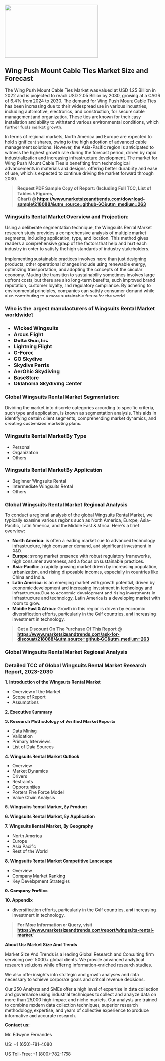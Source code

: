 <p><img class="alignnone size-medium wp-image-20088" src="https://ffe5etoiles.com/wp-content/uploads/2024/12/MST1-300x171.png" alt="" width="300" height="171" /></p><h2>Wing Push Mount Cable Ties Market Size and Forecast</h2><p>The Wing Push Mount Cable Ties Market was valued at USD 1.25 Billion in 2022 and is projected to reach USD 2.05 Billion by 2030, growing at a CAGR of 6.4% from 2024 to 2030. The demand for Wing Push Mount Cable Ties has been increasing due to their widespread use in various industries, including automotive, electronics, and construction, for secure cable management and organization. These ties are known for their easy installation and ability to withstand various environmental conditions, which further fuels market growth.</p><p>In terms of regional markets, North America and Europe are expected to hold significant shares, owing to the high adoption of advanced cable management solutions. However, the Asia-Pacific region is anticipated to witness the highest growth rate during the forecast period, driven by rapid industrialization and increasing infrastructure development. The market for Wing Push Mount Cable Ties is benefiting from technological advancements in materials and designs, offering better durability and ease of use, which is expected to continue driving the market forward through 2030.</p></p><blockquote id="" class=""><strong>Request PDF Sample Copy of Report: (Including Full TOC, List of Tables &amp; Figures, Chart)&nbsp;@&nbsp;<strong><a href="https://www.marketsizeandtrends.com/download-sample/218088/&utm_source=github-GC&utm_medium=263" target="_blank">https://www.marketsizeandtrends.com/download-sample/218088/&utm_source=github-GC&utm_medium=263</a></strong></strong></blockquote><h3 id="" class="">Wingsuits Rental Market&nbsp;Overview and Projection:</h3><p id="" class="">Using a deliberate segmentation technique, the Wingsuits Rental Market research study provides a comprehensive analysis of multiple market segments, including application, type, and location. This method gives readers a comprehensive grasp of the factors that help and hurt each industry in order to satisfy the high standards of industry stakeholders. <br /> <br />Implementing sustainable practices involves more than just designing products; other operational changes include using renewable energy, optimizing transportation, and adopting the concepts of the circular economy. Making the transition to sustainability sometimes involves large upfront costs, but there are also long-term benefits, such improved brand reputation, customer loyalty, and regulatory compliance. By adhering to environmental principles, companies can satisfy consumer demand while also contributing to a more sustainable future for the world.</p><h3 id="" class="">Who is the largest manufacturers of&nbsp;Wingsuits Rental Market worldwide?</h3><h3 class=""><p><ul><li>Wicked Wingsuits </li><li> Arcus Flight </li><li> Delta Gear,Inc </li><li> Lightning Flight </li><li> G-Force </li><li> GO Skydive </li><li> Skydive Perris </li><li> AerOhio Skydiving </li><li> BaseStore </li><li> Oklahoma Skydiving Center</li></ul></p></h3><h3 id="" class="">Global&nbsp;Wingsuits Rental Market Segmentation:</h3><p id="" class="">Dividing the market into discrete categories according to specific criteria, such type and application, is known as segmentation analysis. This aids in identifying certain client segments, comprehending market dynamics, and creating customized marketing plans.</p><h3 id="" class="">Wingsuits Rental Market&nbsp;By Type</h3><p><p><ul><li>Personal</li><li> Organization</li><li> Others</p></li></ul></p></p><h3 id="" class="">Wingsuits Rental Market&nbsp;By Application</h3><p class=""><p><ul><li>Beginner Wingsuits Rental</li><li> Intermediate Wingsuits Rental</li><li> Others</li></ul></p></p><h3 id="" class="">Global Wingsuits Rental Market Regional Analysis</h3><p id="" class="">To conduct a regional analysis of the global Wingsuits Rental Market, we typically examine various regions such as North America, Europe, Asia-Pacific, Latin America, and the Middle East &amp; Africa. Here's a brief overview:</p><ul><li><strong>North America</strong>: is often a leading market due to advanced technology infrastructure, high consumer demand, and significant investment in R&amp;D.</li><li><strong>Europe</strong>: strong market presence with robust regulatory frameworks, high consumer awareness, and a focus on sustainable practices.</li><li><strong>Asia-Pacific</strong>: a rapidly growing market driven by increasing population, urbanization, and rising disposable incomes, especially in countries like China and India.</li><li><strong>Latin America</strong>: is an emerging market with growth potential, driven by economic development and increasing investment in technology and infrastructure.Due to economic development and rising investments in infrastructure and technology, Latin America is a developing market with room to grow.</li><li><strong>Middle East &amp; Africa</strong>: Growth in this region is driven by economic diversification efforts, particularly in the Gulf countries, and increasing investment in technology.</li></ul><blockquote id="" class=""><strong>Get a Discount On The Purchase Of This Report @ <strong><a href="https://www.marketsizeandtrends.com/ask-for-discount/218088/&utm_source=github-GC&utm_medium=263" target="_blank">https://www.marketsizeandtrends.com/ask-for-discount/218088/&utm_source=github-GC&utm_medium=263</a></strong></strong></blockquote><h3 id="" class="">Global Wingsuits Rental Market Regional Analysis</h3><h3 id="" class="">Detailed TOC of Global Wingsuits Rental Market Research Report, 2023-2030</h3><p id="" class=""><strong>1. Introduction of the Wingsuits Rental Market</strong></p><ul><li>Overview of the Market</li><li>Scope of Report</li><li>Assumptions</li></ul><p id="" class=""><strong>2. Executive Summary</strong></p><p id="" class=""><strong>3. Research Methodology of Verified Market Reports</strong></p><ul><li>Data Mining</li><li>Validation</li><li>Primary Interviews</li><li>List of Data Sources</li></ul><p id="" class=""><strong>4. Wingsuits Rental Market Outlook</strong></p><ul><li>Overview</li><li>Market Dynamics</li><li>Drivers</li><li>Restraints</li><li>Opportunities</li><li>Porters Five Force Model</li><li>Value Chain Analysis</li></ul><p id="" class=""><strong>5. Wingsuits Rental Market, By Product</strong></p><p id="" class=""><strong>6. Wingsuits Rental Market, By Application</strong></p><p id="" class=""><strong>7. Wingsuits Rental Market, By Geography</strong></p><ul><li>North America</li><li>Europe</li><li>Asia Pacific</li><li>Rest of the World</li></ul><p id="" class=""><strong>8. Wingsuits Rental Market Competitive Landscape</strong></p><ul><li>Overview</li><li>Company Market Ranking</li><li>Key Development Strategies</li></ul><p id="" class=""><strong>9. Company Profiles</strong></p><p id="" class=""><strong>10. Appendix</strong></p><ul><li>diversification efforts, particularly in the Gulf countries, and increasing investment in technology.</li></ul><blockquote id="" class=""><strong>For More Information or Query, visit <strong><strong><a href="https://www.marketsizeandtrends.com/report/wingsuits-rental-market/" target="_blank">https://www.marketsizeandtrends.com/report/wingsuits-rental-market/</a></strong></strong></strong></blockquote><p id="" class=""><strong>About Us: Market Size And Trends</strong></p><p id="" class="">Market Size And Trends is a leading Global Research and Consulting firm servicing over 5000+ global clients. We provide advanced analytical research solutions while offering information-enriched research studies.</p><p id="" class="">We also offer insights into strategic and growth analyses and data necessary to achieve corporate goals and critical revenue decisions.</p><p id="" class="">Our 250 Analysts and SMEs offer a high level of expertise in data collection and governance using industrial techniques to collect and analyze data on more than 25,000 high-impact and niche markets. Our analysts are trained to combine modern data collection techniques, superior research methodology, expertise, and years of collective experience to produce informative and accurate research.</p><p id="" class=""><strong>Contact us:</strong></p><p id="" class="">Mr. Edwyne Fernandes</p><p id="" class="">US: +1 (650)-781-4080</p><p id="" class="">US Toll-Free: +1 (800)-782-1768</p>
